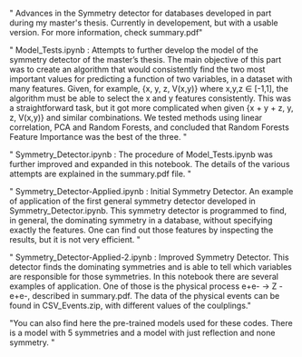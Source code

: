 " Advances in the Symmetry detector for databases developed in part during my master's thesis. Currently in developement, but with a usable version. For more information, check summary.pdf" 

" Model_Tests.ipynb : Attempts to further develop the model of the symmetry detector of the master’s thesis. The main objective of this part was to create an algorithm that would consistently find the two most important values for predicting a function of two variables, in a dataset with many features. Given, for example, {x, y, z, V(x,y)} where x,y,z ∈ [-1,1], the algorithm must be able to select the x and y features consistently. This was a straightforward task, but it got more complicated when given {x + y + z, y,  z, V(x,y)} and similar combinations. We tested methods using linear correlation, PCA and Random Forests, and concluded that Random Forests Feature Importance was the best of the three. "


" Symmetry_Detector.ipynb : The procedure of Model_Tests.ipynb was further improved and expanded in this notebook. The details of the various attempts are explained in the summary.pdf file. "


" Symmetry_Detector-Applied.ipynb : Initial Symmetry Detector. An example of application of the first general symmetry detector developed in Symmetry_Detector.ipynb. This symmetry detector is programmed to find, in general, the dominating symmetry in a database, without specifying exactly the features. One can find out those features by inspecting the results, but it is not very efficient. "


" Symmetry_Detector-Applied-2.ipynb : Improved Symmetry Detector. This detector finds the dominating symmetries and is able to tell which variables are responsible for those symmetries. In this notebook there are several examples of application. One of those is the physical process e+e- -> Z - e+e-, described in summary.pdf. The data of the physical events can be found in CSV_Events.zip, with different values of the coulplings."


"You can also find here the pre-trained models used for these codes. There is a model with 5 symmetries and a model with just reflection and none symmetry. "
